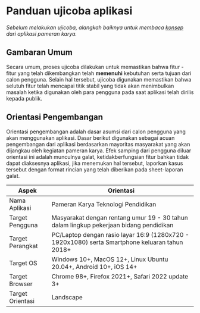 # Panduan ujicoba aplikasi

*Sebelum melakukan ujicoba, alangkah baiknya untuk membaca [konsep](docs/concept.md) dari aplikasi pameran karya.*

## Gambaran Umum
Secara umum, proses ujicoba dilakukan untuk memastikan bahwa fitur - fitur yang telah dikembangkan telah **memenuhi** kebutuhan serta tujuan dari calon pengguna. Selain hal tersebut, ujicoba digunakan memastikan bahwa selutuh fitur telah mencapai titik stabil yang tidak akan menimbulkan masalah ketika digunakan oleh para pengguna pada saat aplikasi telah dirilis kepada publik.

## Orientasi Pengembangan
Orientasi pengembangan adalah dasar asumsi dari calon pengguna yang akan menggunakan aplikasi. Dasar berikut digunakan sebagai acuan pengembangan dari aplikasi berdasarkan mayoritas masyarakat yang akan dijangkau oleh kegiatan pameran karya. Efek samping dari pengguna diluar orientasi ini adalah munculnya galat, ketidakberfungsian fitur bahkan tidak dapat diaksesnya aplikasi, jika menemukan hal tersebut, laporkan kasus tersebut dengan format rincian yang telah diberikan pada sheet-laporan galat.

| Aspek | Orientasi | 
| -- | -- |
|Nama Aplikasi | Pameran Karya Teknologi Pendidikan|
|Target Pengguna| Masyarakat dengan rentang umur 19 - 30 tahun dalam lingkup pekerjaan bidang pendidikan|
|Target Perangkat| PC/Laptop dengan rasio layar 16:9 (1280x720 - 1920x1080) serta Smartphone keluaran tahun 2018+ |
|Target OS| Windows 10+, MacOS 12+, Linux Ubuntu 20.04+, Android 10+, iOS 14+|
|Target Browser| Chrome 98+, Firefox 2021+, Safari 2022 update 3+|
|Target Orientasi | Landscape |

